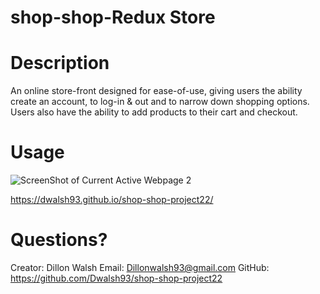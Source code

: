 # shop-shop-Redux Store

# Description

An online store-front designed for ease-of-use, giving users the ability create an account, to log-in & out and to narrow down shopping options. Users also have the ability to add products to their cart and checkout. 

# Usage

![ScreenShot of Current Active Webpage 2](./assets/shopshop.png)

https://dwalsh93.github.io/shop-shop-project22/

# Questions?
Creator: Dillon Walsh
Email: Dillonwalsh93@gmail.com
GitHub: https://github.com/Dwalsh93/shop-shop-project22  